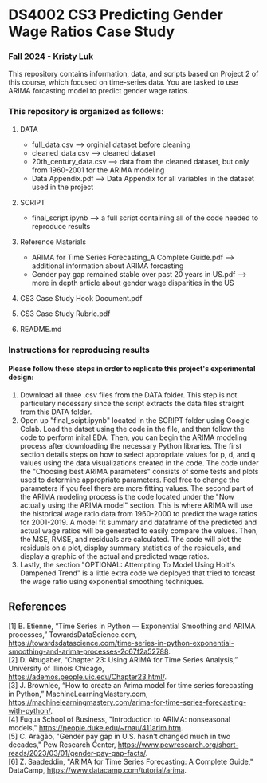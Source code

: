 # DS4002 CS3 Predicting Gender Wage Ratios Case Study 
### Fall 2024 - Kristy Luk

This repository contains information, data, and scripts based on Project 2 of this course, which focused on time-series data. You are tasked to use ARIMA forcasting model to predict gender wage ratios. 

### This repository is organized as follows:
1. DATA
    - full_data.csv --> orginial dataset before cleaning
    - cleaned_data.csv --> cleaned dataset 
    - 20th_century_data.csv --> data from the cleaned dataset, but only from 1960-2001 for the ARIMA modeling 
    - Data Appendix.pdf --> Data Appendix for all variables in the dataset used in the project
      
2. SCRIPT
    - final_script.ipynb --> a full script containing all of the code needed to reproduce results

3. Reference Materials
    - ARIMA for Time Series Forecasting_A Complete Guide.pdf --> additional information about ARIMA forcasting 
    - Gender pay gap remained stable over past 20 years in US.pdf --> more in depth article about gender wage disparities in the US
      
4. CS3 Case Study Hook Document.pdf
   
5. CS3 Case Study Rubric.pdf
   
6. README.md
   
### Instructions for reproducing results
#### Please follow these steps in order to replicate this project's experimental design:

1. Download all three .csv files from the DATA folder. This step is not particulary necessary since the script extracts the data files straight from this DATA folder. 
2. Open up "final_scipt.ipynb" located in the SCRIPT folder using Google Colab. Load the datset using the code in the file, and then follow the code to perform inital EDA. Then, you can begin the ARIMA modeling process after downloading the necessary Python libraries. The first section details steps on how to select appropriate values for p, d, and q values using the data visualizations created in the code. The code under the "Choosing best ARIMA parameters" consists of some tests and plots used to determine appropriate parameters. Feel free to change the parameters if you feel there are more fitting values. The second part of the ARIMA modeling process is the code located under the "Now actually using the ARIMA model" section. This is where ARIMA will use the historical wage ratio data from 1960-2000 to predict the wage ratios for 2001-2019. A model fit summary and dataframe of the predicted and actual wage ratios will be generated to easily compare the values. Then, the MSE, RMSE, and residuals are calculated. The code will plot the residuals on a plot, display summary statistics of the residuals, and display a graphic of the actual and predicted wage ratios.
3. Lastly, the section "OPTIONAL: Attempting To Model Using Holt's Dampened Trend" is a little extra code we deployed that tried to forcast the wage ratio using exponential smoothing techniques. 
   
## References
[1] B. Etienne, “Time Series in Python — Exponential Smoothing and ARIMA processes,” TowardsDataScience.com, https://towardsdatascience.com/time-series-in-python-exponential-smoothing-and-arima-processes-2c67f2a52788.  
[2] D. Abugaber, “Chapter 23: Using ARIMA for Time Series Analysis,” University of Illinois Chicago, https://ademos.people.uic.edu/Chapter23.html/.  
[3] J. Brownlee, “How to create an Arima model for time series forecasting in Python,” MachineLearningMastery.com, https://machinelearningmastery.com/arima-for-time-series-forecasting-with-python/.  
[4]	Fuqua School of Business, "Introduction to ARIMA: nonseasonal models," https://people.duke.edu/~rnau/411arim.htm.  
[5] C. Aragão, "Gender pay gap in U.S. hasn’t changed much in two decades," Pew Research Center, https://www.pewresearch.org/short-reads/2023/03/01/gender-pay-gap-facts/.  
[6] Z. Saadeddin, "ARIMA for Time Series Forecasting: A Complete Guide," DataCamp, https://www.datacamp.com/tutorial/arima.
